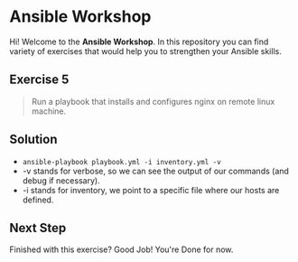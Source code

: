 # Ansible Workshop

Hi! Welcome to the **Ansible Workshop**. In this repository you can find variety of exercises that would help you to strengthen your Ansible skills.

## Exercise 5

> Run a playbook that installs and configures nginx on remote linux machine.

## Solution

- `ansible-playbook playbook.yml -i inventory.yml -v`
- -v stands for verbose, so we can see the output of our commands (and debug if necessary).
- -i stands for inventory, we point to a specific file where our hosts are defined.

## Next Step

Finished with this exercise? Good Job! You're Done for now.
